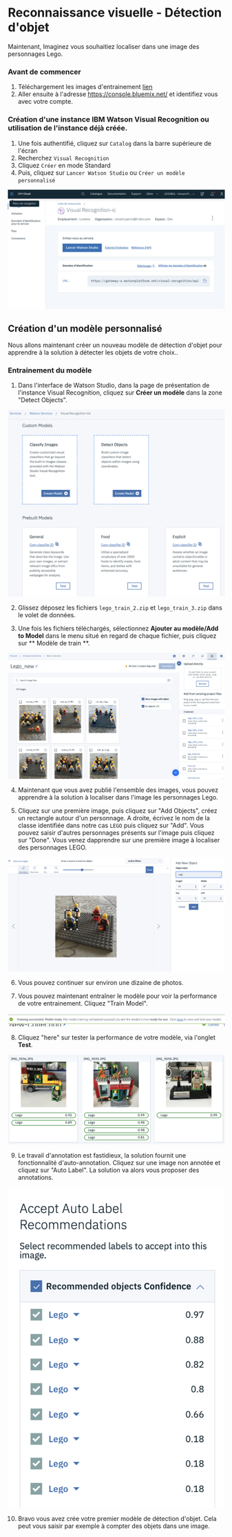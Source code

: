 # Reconnaissance visuelle - Détection d'objet

Maintenant, Imaginez vous souhaitiez localiser dans une image des personnages Lego.

### Avant de commencer

1. Téléchargement les images d'entrainement [lien](https://github.com/watson-developer-cloud/visual-recognition-coreml/tree/master/Training%20Images)
2. Aller ensuite à l'adresse https://console.bluemix.net/ et identifiez vous avec votre compte.

### Création d'une instance IBM Watson Visual Recognition ou utilisation de l'instance déjà créée.
1. Une fois authentifié, cliquez sur `Catalog` dans la barre supérieure de l'écran
2. Recherchez `Visual Recognition`
5. Cliquez `Créer` en mode Standard
6. Puis, cliquez sur `Lancer Watson Studio` ou `Créer un modèle personnalisé`

![Lancer Watson Studio](/images/launch.jpg)

## Création d'un modèle personnalisé

Nous allons maintenant créer un nouveau modèle de détection d'objet pour apprendre à la solution à détecter les objets de votre choix..

### Entrainement du modèle
1. Dans l'interface de Watson Studio, dans la page de présentation de l'instance Visual Recognition, cliquez sur **Créer un modèle** dans la zone "Detect Objects".

![new project](/images/objects.png)

2. Glissez déposez les fichiers `lego_train_2.zip` et `lego_train_3.zip` dans le volet de données.

3. Une fois les fichiers téléchargés, sélectionnez **Ajouter au modèle/Add to Model** dans le menu situé en regard de chaque fichier, puis cliquez sur ** Modèle de train **.

![new project](/images/lego_interface.png)

4. Maintenant que vous avez publié l'ensemble des images, vous pouvez apprendre à la solution à localiser dans l'image les personnages Lego.

5. Cliquez sur une première image, puis cliquez sur "Add Objects", créez un rectangle autour d'un personnage. 
A droite, écrivez le nom de la classe identifiée dans notre cas `LEGO` puis cliquez sur "Add". Vous pouvez saisir d'autres personnages présents sur l'image puis cliquez sur "Done". Vous venez dapprendre sur une première image à localiser des personnages LEGO.

![entrainement](/images/entrainement.png)

6. Vous pouvez continuer sur environ une dizaine de photos.

7. Vous pouvez maintenant entraîner le modèle pour voir la performance de votre entrainement. Cliquez "Train Model".

![test](/images/gotest.png)

8. Cliquez "here" sur tester la performance de votre modèle, via l'onglet **Test**.  

![test](/images/test.png)

9. Le travail d'annotation est fastidieux, la solution fournit une fonctionnalité d'auto-annotation.
Cliquez sur une image non annotée et cliquez sur "Auto Label". La solution va alors vous proposer des annotations.

![test](/images/autolabel.png)

10. Bravo vous avez crée votre premier modèle de détection d'objet. Cela peut vous saisir par exemple à compter des objets dans une image.
